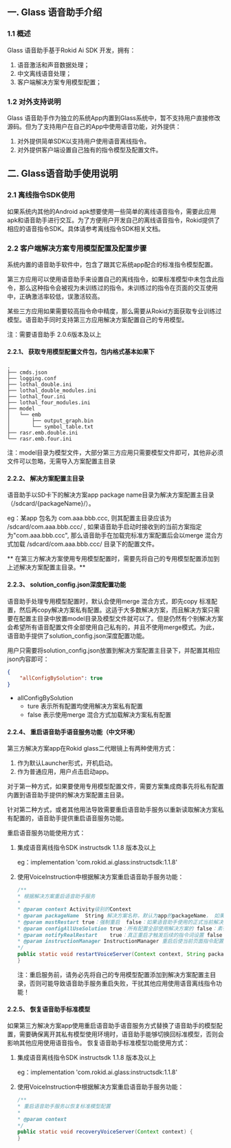 
## 一. Glass 语音助手介绍

### 1.1 概述
Glass 语音助手基于Rokid Ai SDK 开发，拥有：
1. 语音激活和声音数据处理；
2. 中文离线语音处理；
3. 客户端解决方案专用模型配置；

### 1.2 对外支持说明
Glass 语音助手作为独立的系统App内置到Glass系统中，暂不支持用户直接修改源码。但为了支持用户在自己的App中使用语音功能，对外提供：
1. 对外提供简单SDK以支持用户使用语音离线指令。
2. 对外提供客户端设置自己独有的指令模型及配置文件。



## 二. Glass语音助手使用说明

### 2.1 离线指令SDK使用
如果系统内其他的Android apk想要使用一些简单的离线语音指令，需要此应用apk和语音助手进行交互。为了方便用户开发自己的离线语音指令，Rokid提供了相应的语音指令SDK。具体请参考离线指令SDK相关文档。

### 2.2 客户端解决方案专用模型配置及配置步骤
系统内置的语音助手软件中，包含了跟其它系统app配合的标准指令模型配置。

第三方应用可以使用语音助手来设置自己的离线指令，如果标准模型中未包含此指令，那么这种指令会被视为未训练过的指令。未训练过的指令在页面的交互使用中，正确激活率较低，误激活较高。

某些三方应用如果需要较高指令命中精度，那么需要从Rokid方面获取专业训练过模型。语音助手同时支持第三方应用解决方案配置自己的专用模型。

注：需要语音助手 2.0.6版本及以上

#### 2.2.1、 获取专用模型配置文件包，包内格式基本如果下
```shell
.
├── cmds.json
├── logging.conf
├── lothal_double.ini
├── lothal_double_modules.ini
├── lothal_four.ini
├── lothal_four_modules.ini
├── model
│   └── emb
│       ├── output_graph.bin
│       └── symbol_table.txt
├── rasr.emb.double.ini
└── rasr.emb.four.ini
```
注：model目录为模型文件，大部分第三方应用只需要模型文件即可，其他非必须文件可以忽略，无需导入方案配置主目录

#### 2.2.2、 解决方案配置主目录
语音助手以SD卡下的解决方案app package name目录为解决方案配置主目录（/sdcard/{packageName}/）。

eg：某app 包名为 com.aaa.bbb.ccc, 则其配置主目录应该为 /sdcard/com.aaa.bbb.ccc/ , 如果语音助手启动时接收到的当前方案指定为"com.aaa.bbb.ccc", 那么语音助手在加载完标准方案配置后会以merge 混合方式加载 /sdcard/com.aaa.bbb.ccc/ 目录下的配置文件。

** 在第三方解决方案使用专用模型配置时，需要先将自己的专用模型配置添加到上述解决方案配置主目录。**

#### 2.2.3、 solution_config.json深度配置功能
语音助手处理专用模型配置时，默认会使用merge 混合方式，即先copy 标准配置，然后再copy解决方案私有配置。这适于大多数解决方案，而且解决方案只需要在配置主目录中放置model目录及模型文件就可以了。但是仍然有个别解决方案会希望所有语音配置文件全部使用自己私有的，并且不使用merge模式。为此，语音助手提供了solution_config.json深度配置功能。

用户只需要将solution_config.json放置到解决方案配置主目录下，并配置其相应json内容即可：
```json
{
	"allConfigBySolution": true
}
```
* allConfigBySolution 
  * ture 表示所有配置均使用解决方案私有配置 
  * false 表示使用merge 混合方式加载解决方案私有配置 

#### 2.2.4、 重启语音助手语音服务功能（中文环境）
第三方解决方案app在Rokid glass二代眼镜上有两种使用方式：
1. 作为默认Launcher形式，开机启动。
2. 作为普通应用，用户点击启动app。

对于第一种方式，如果要使用专用模型配置文件，需要方案集成商事先将私有配置内置到语音助手提供的解决方案配置主目录。

针对第二种方式，或者其他用法导致需要重启语音助手服务以重新读取解决方案私有配置的，语音助手提供重启语音服务功能。

重启语音服务功能使用方式：
1. 集成语音离线指令SDK instructsdk 1.1.8 版本及以上 
   
   eg：implementation 'com.rokid.ai.glass:instructsdk:1.1.8'
2. 使用VoiceInstruction中根据解决方案重启语音助手服务功能：
   ```java
   /**
   * 根据解决方案重启语音助手服务
   *
   * @param context Activity级别的Context
   * @param packageName  String 解决方案名称，默认为app的packageName， 如果为空时，则表示标准模型配置
   * @param mustRestart true：强制重启  false：如果语音助手使用的正式当前解决方案，则不必重启（默认推荐false）
   * @param configAllUseSolution true：所有配置全部使用解决方案的 false：素有配置使用系统默认和解决方案混合（默认推荐false）
   * @param notifyRealRestart    true：真正重启才触发后续的指令词设置 false：只要有广播返回就触发后续的指令词设置（默认推荐false）
   * @param instructionManager InstructionManager 重启后使当前页面指令配置生效，如没有指令配置或后续自己单独配置，可以直接传null
   */
   public static void restartVoiceServer(Context context, String packageName, boolean mustRestart, boolean configAllUseSolution, final boolean notifyRealRestart, final InstructionManager instructionManager) {
   }
   ```
   注：重启服务前，请务必先将自己的专用模型配置添加到解决方案配置主目录，否则可能导致语音助手服务重启失败，干扰其他应用使用语音离线指令功能！

#### 2.2.5、 恢复语音助手标准模型
如果第三方解决方案app使用重启语音助手语音服务方式替换了语音助手的模型配置，需要确保离开其私有模型使用环境时，语音助手能够切换回标准模型，否则会影响其他应用使用语音指令。
恢复语音助手标准模型功能使用方式：
1. 集成语音离线指令SDK instructsdk 1.1.8 版本及以上 
   
   eg：implementation 'com.rokid.ai.glass:instructsdk:1.1.8'
2. 使用VoiceInstruction中根据解决方案重启语音助手服务功能：
   ```java
   /**
   * 重启语音助手服务以恢复标准模型配置
   *
   * @param context
   */
   public static void recoveryVoiceServer(Context context) {
   }
   ```
